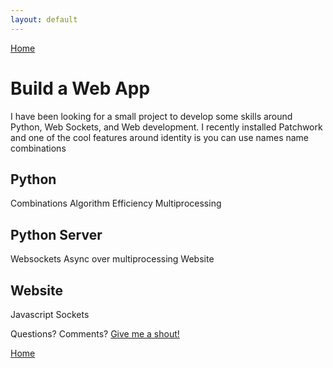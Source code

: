 ```yaml
---
layout: default
---
```

[Home](/)

# Build a Web App

I have been looking for a small project to develop some skills around Python, Web Sockets, and Web development. 
I recently installed Patchwork and one of the cool features around identity is you can use 
names
name combinations

## Python

Combinations
Algorithm
Efficiency
Multiprocessing

## Python Server

Websockets
Async over multiprocessing
Website

## Website

Javascript
Sockets

Questions? Comments? [Give me a shout!](/about)

[Home](/)
